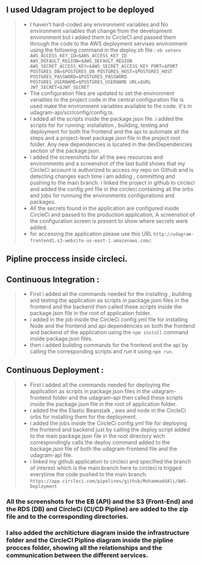 ## I used Udagram project to be deployed
> - I haven't hard-coded any environment variables and No environment variables that change from the development environment but i added them to CircleCI and passed them through the code to the AWS deployment servises environment using the following command in the deploy.sh file : `eb setenv AWS_ACCESS_KEY_ID=$AWS_ACCESS_KEY_ID AWS_DEFAULT_REGION=$AWS_DEFAULT_REGION AWS_SECRET_ACCESS_KEY=$AWS_SECRET_ACCESS_KEY PORT=$PORT POSTGRES_DB=$POSTGRES_DB POSTGRES_HOST=$POSTGRES_HOST POSTGRES_PASSWORD=$POSTGRES_PASSWORD POSTGRES_USERNAME=$POSTGRES_USERNAME URL=$URL JWT_SECRET=$JWT_SECRET`
> - The configuration files are updated to set the environment variables to the project code in the central configuration file is used make the environment variables available to the code. it's in udagram-api/scr/config/config.ts.
> - I added all the scripts inside the package.json file. i added the scripts for for running: installation , building, testing and deployment for both the frontend and the api to automate all the steps and a project-level package.json file in the project root folder. 
Any new dependencies is located in the devDependencies section of the package.json.
> - i added the screenshots for all the aws resources and environments and a screenshot of the last build shows that my CircleCi account is authorized to access my repo on Github and is detecting changes each time i am adding , committing and pushing to the main branch.
> i linked the project in github to circleci and added the config.yml file in the circleci containing all the orbs and jobs for runnung the environments configurations and packages.
> - All the secrets found in the application are configured inside CircleCi and passed to the production application, A screenshot of the configuration screen is present to show where secrets were added.
> - for accessing the application please use this URL `http://udagram-frontend1.s3-website-us-east-1.amazonaws.com/`.
 

## Pipline proccess inside circleci. 
## Continuous Integration :
> - First i added all the commands needed for the installing , building and testing the application as scripts in package.json files in the frontend and the backend then called these scripts inside the package.json file in the root of application folder.
>  - i added in the job inside the CircleCi config.yml file for installing Node and the frontend and api dependencies on both the frontend and backend of the application using the `npm install` command inside package.json files.
> - then i added building commands for the frontend and the api by calling the corresponding scripts and run it using `npm run`.

## Continuous Deployment : 
> - First i added all the commands needed for deploying the application as scripts in package.json files in the udagram-frontend folder and the udagram-api then called these scripts inside the package.json file in the root of application folder.
>  - i added the the Elastic Beanstalk , aws and node in the CircleCi orbs for installing them for the deployment.
>  - i added the jobs inside the CircleCi config.yml file for deploying the frontend and backend just by calling the deploy script added to the main package.json file in the root directory wich correspondingly calls the deploy command added to the backage.json file of both the udagram-frontend file and the udagram-api file.
> - i linked my github application to circleci and specified the branch of interest which is the main branch here to circleci is trigged everytime the code pushed to the main branch.
> `https://app.circleci.com/pipelines/github/MohammaddAli/AWS-Deployment`


### All the screenshots for the EB (API) and the S3 (Front-End) and the RDS (DB) and CircleCi (CI/CD Pipline) are added to the zip file and to the corresponding directories.
### I also added the architicture diagram inside the infrastructure folder and the CircleCI Pipline diagram inside the pipline procces folder, showing all the relationships and the communication between the different services.